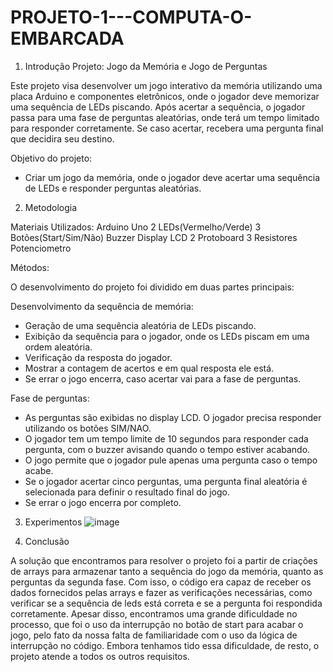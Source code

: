 # PROJETO-1---COMPUTA-O-EMBARCADA

1. Introdução
Projeto: Jogo da Memória e Jogo de Perguntas

Este projeto visa desenvolver um jogo interativo da memória utilizando uma placa Arduino e componentes eletrônicos, onde o jogador deve memorizar uma sequência de LEDs piscando. Após acertar a sequência, o jogador passa para uma fase de perguntas aleatórias, onde terá um tempo limitado para responder corretamente. Se caso acertar, recebera uma pergunta final que decidira seu destino.

Objetivo do projeto:
- Criar um jogo da memória, onde o jogador deve acertar uma sequência de LEDs e responder perguntas aleatórias.
  
2. Metodologia

Materiais Utilizados:
Arduino Uno
2 LEDs(Vermelho/Verde)
3 Botões(Start/Sim/Não)
Buzzer
Display LCD 
2 Protoboard 
3 Resistores
Potenciometro

Métodos:

O desenvolvimento do projeto foi dividido em duas partes principais:

Desenvolvimento da sequência de memória:
- Geração de uma sequência aleatória de LEDs piscando.
- Exibição da sequência para o jogador, onde os LEDs piscam em uma ordem aleatória.
- Verificação da resposta do jogador.
- Mostrar a contagem de acertos e em qual resposta ele está.
- Se errar o jogo encerra, caso acertar vai para a fase de perguntas.

Fase de perguntas:

- As perguntas são exibidas no display LCD. O jogador precisa responder utilizando os botões SIM/NAO.
- O jogador tem um tempo limite de 10 segundos para responder cada pergunta, com o buzzer avisando quando o tempo estiver acabando.
- O jogo permite que o jogador pule apenas uma pergunta caso o tempo acabe.
- Se o jogador acertar cinco perguntas, uma pergunta final aleatória é selecionada para definir o resultado final do jogo.
- Se errar o jogo encerra por completo.

3. Experimentos
![image](https://github.com/user-attachments/assets/2b154474-d863-4df9-a653-b0bca4361e69)

4. Conclusão

A solução que encontramos para resolver o projeto foi a partir de criações de arrays para armazenar tanto a sequência do jogo da memória, quanto as perguntas da segunda fase.
Com isso, o código era capaz de receber os dados fornecidos pelas arrays e fazer as verificações necessárias, como verificar se a sequência de leds está correta e se a pergunta foi respondida corretamente.
Apesar disso, encontramos uma grande dificuldade no processo, que foi o uso da interrupção no botão de start para acabar o jogo, pelo fato da nossa falta de familiaridade com o uso da lógica de interrupção no código. 
Embora tenhamos tido essa dificuldade, de resto, o projeto atende a todos os outros requisitos.

